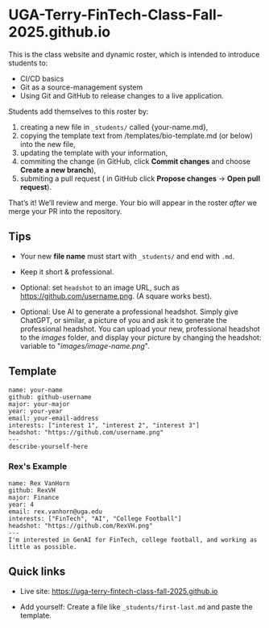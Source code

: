 # UGA-Terry-FinTech-Class-Fall-2025.github.io

This is the class website and dynamic roster, which is intended to introduce students to:

* CI/CD basics
* Git as a source-management system
* Using Git and GitHub to release changes to a live application.

Students add themselves to this roster by:

1. creating a new file in `_students/` called {your-name.md},
1. copying the template text from /templates/bio-template.md (or below) into the new file,
1. updating the template with your information,
1. commiting the change (in GitHub, click **Commit changes** and choose **Create a new branch**),
1. submiting a pull request ( in GitHub click **Propose changes** → **Open pull request**).

That’s it! We’ll review and merge. Your bio will appear in the roster *after* we merge your PR into the repository.

## Tips

* Your new **file name** must start with `_students/` and end with `.md`.

* Keep it short & professional.
* Optional: set `headshot` to an image URL, such as <https://github.com/username.png>.  (A square works best).
* Optional: Use AI to generate a professional headshot. Simply give ChatGPT, or similar, a picture of you and ask it to generate the professional headshot. You can upload your new, professional headshot to the *images* folder, and display your picture by changing the headshot: variable to "*images/image-name.png*".

## Template

```text
name: your-name
github: github-username
major: your-major
year: your-year
email: your-email-address
interests: ["interest 1", "interest 2", "interest 3"]
headshot: "https://github.com/username.png"
---
describe-yourself-here
```

### Rex's Example

```text
name: Rex VanHorn
github: RexVH
major: Finance
year: 4
email: rex.vanhorn@uga.edu
interests: ["FinTech", "AI", "College Football"]
headshot: "https://github.com/RexVH.png"
---
I'm interested in GenAI for FinTech, college football, and working as little as possible.
```

## Quick links

* Live site: <https://uga-terry-fintech-class-fall-2025.github.io>

* Add yourself: Create a file like `_students/first-last.md` and paste the template.
